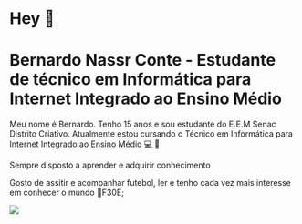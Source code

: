 # Hey 👋

<H1>Bernardo Nassr Conte - Estudante de técnico em Informática para Internet Integrado ao Ensino Médio</H1>

<P>Meu nome é Bernardo. Tenho 15 anos e sou estudante do E.E.M Senac Distrito Criativo. Atualmente estou cursando o Técnico em Informática para Internet
 Integrado ao Ensino Médio &#128187; &#128213;</P> 

<p>Sempre disposto a aprender e adquirir conhecimento</p>

<p>Gosto de assitir e acompanhar futebol, ler e tenho cada vez mais interesse em conhecer o mundo &#1F30E;</p>

<img src = "https://media.giphy.com/media/10bxTLrpJNS0PC/giphy.gif">
